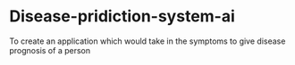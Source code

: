 # Disease-pridiction-system-ai
To create an application which would take in the symptoms to give disease prognosis of a person
